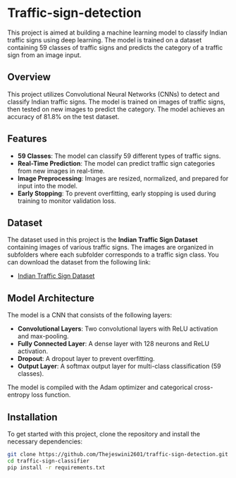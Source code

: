 # Traffic-sign-detection
This project is aimed at building a machine learning model to classify Indian traffic signs using deep learning. The model is trained on a dataset containing 59 classes of traffic signs and predicts the category of a traffic sign from an image input.


## Overview
This project utilizes Convolutional Neural Networks (CNNs) to detect and classify Indian traffic signs. The model is trained on images of traffic signs, then tested on new images to predict the category. The model achieves an accuracy of 81.8% on the test dataset.

## Features
- **59 Classes**: The model can classify 59 different types of traffic signs.
- **Real-Time Prediction**: The model can predict traffic sign categories from new images in real-time.
- **Image Preprocessing**: Images are resized, normalized, and prepared for input into the model.
- **Early Stopping**: To prevent overfitting, early stopping is used during training to monitor validation loss.

## Dataset
The dataset used in this project is the **Indian Traffic Sign Dataset** containing images of various traffic signs. The images are organized in subfolders where each subfolder corresponds to a traffic sign class. You can download the dataset from the following link:
- [Indian Traffic Sign Dataset](https://www.kaggle.com/datasets/neelpratiksha/indian-traffic-sign-dataset)

## Model Architecture
The model is a CNN that consists of the following layers:
- **Convolutional Layers**: Two convolutional layers with ReLU activation and max-pooling.
- **Fully Connected Layer**: A dense layer with 128 neurons and ReLU activation.
- **Dropout**: A dropout layer to prevent overfitting.
- **Output Layer**: A softmax output layer for multi-class classification (59 classes).

The model is compiled with the Adam optimizer and categorical cross-entropy loss function.

## Installation
To get started with this project, clone the repository and install the necessary dependencies:

```bash
git clone https://github.com/Thejeswini2601/traffic-sign-detection.git
cd traffic-sign-classifier
pip install -r requirements.txt

